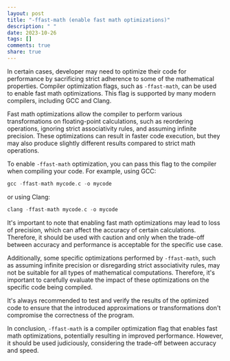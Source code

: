 ```yaml
---
layout: post
title: "-ffast-math (enable fast math optimizations)"
description: " "
date: 2023-10-26
tags: []
comments: true
share: true
---
```


In certain cases, developer may need to optimize their code for performance by sacrificing strict adherence to some of the mathematical properties. Compiler optimization flags, such as `-ffast-math`, can be used to enable fast math optimizations. This flag is supported by many modern compilers, including GCC and Clang.

Fast math optimizations allow the compiler to perform various transformations on floating-point calculations, such as reordering operations, ignoring strict associativity rules, and assuming infinite precision. These optimizations can result in faster code execution, but they may also produce slightly different results compared to strict math operations.

To enable `-ffast-math` optimization, you can pass this flag to the compiler when compiling your code. For example, using GCC:

```c
gcc -ffast-math mycode.c -o mycode
```

or using Clang:

```c
clang -ffast-math mycode.c -o mycode
```

It's important to note that enabling fast math optimizations may lead to loss of precision, which can affect the accuracy of certain calculations. Therefore, it should be used with caution and only when the trade-off between accuracy and performance is acceptable for the specific use case.

Additionally, some specific optimizations performed by `-ffast-math`, such as assuming infinite precision or disregarding strict associativity rules, may not be suitable for all types of mathematical computations. Therefore, it's important to carefully evaluate the impact of these optimizations on the specific code being compiled.

It's always recommended to test and verify the results of the optimized code to ensure that the introduced approximations or transformations don't compromise the correctness of the program.

In conclusion, `-ffast-math` is a compiler optimization flag that enables fast math optimizations, potentially resulting in improved performance. However, it should be used judiciously, considering the trade-off between accuracy and speed.